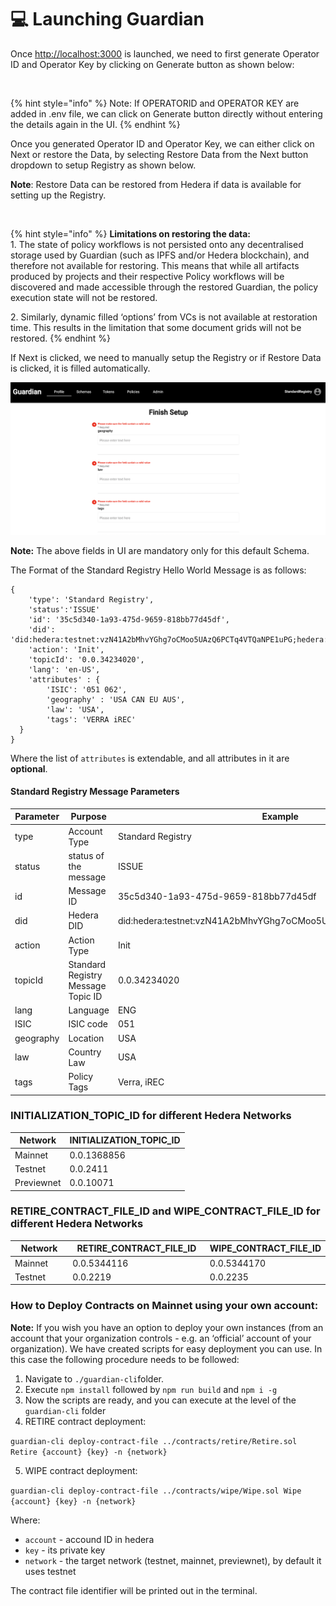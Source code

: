 # 💻 Launching Guardian

Once [http://localhost:3000](http://localhost:3000) is launched, we need to first generate Operator ID and Operator Key by clicking on Generate button as shown below:

<figure><img src="../../../../.gitbook/assets/image (18) (3).png" alt=""><figcaption></figcaption></figure>

{% hint style="info" %}
Note: If OPERATORID and OPERATOR KEY are added in .env file, we can click on Generate button directly without entering the details again in the UI.
{% endhint %}

Once you generated Operator ID and Operator Key, we can either click on Next or restore the Data, by selecting Restore Data from the Next button dropdown to setup Registry as shown below.

**Note**: Restore Data can be restored from Hedera if data is available for setting up the Registry.

<figure><img src="../../../../.gitbook/assets/image (21) (4).png" alt=""><figcaption></figcaption></figure>

{% hint style="info" %}
**Limitations on restoring the data:**\
1\. The state of policy workflows is not persisted onto any decentralised storage used by Guardian (such as IPFS and/or Hedera blockchain), and therefore not available for restoring. This means that while all artifacts produced by projects and their respective Policy workflows will be discovered and made accessible through the restored Guardian, the policy execution state will not be restored.

2\. Similarly, dynamic filled ‘options’ from VCs is not available at restoration time. This results in the limitation that some document grids will not be restored.
{% endhint %}

If Next is clicked, we need to manually setup the Registry or if Restore Data is clicked, it is filled automatically.

![](<../../../../.gitbook/assets/image (23) (1) (1) (1) (1) (1) (1) (1) (1) (1) (1).png>)

**Note:** The above fields in UI are mandatory only for this default Schema.

The Format of the Standard Registry Hello World Message is as follows:

```
{
	'type': 'Standard Registry',
	'status':'ISSUE'
	'id': '35c5d340-1a93-475d-9659-818bb77d45df',
	'did': 'did:hedera:testnet:vzN41A2bMhvYGhg7oCMoo5UAzQ6PCTq4VTQaNPE1uPG;hedera:testnet:tid=0.0.3423402',
	'action': 'Init',
	'topicId': '0.0.34234020',
	'lang': 'en-US',
    'attributes' : {
    	'ISIC': '051 062',
    	'geography' : 'USA CAN EU AUS',
    	'law': 'USA',
    	'tags': 'VERRA iREC'
  }
}
```

Where the list of `attributes` is extendable, and all attributes in it are **optional**.

#### Standard Registry Message Parameters

<table><thead><tr><th width="305.3333333333333">Parameter</th><th width="210">Purpose</th><th>Example</th></tr></thead><tbody><tr><td>type</td><td>Account Type</td><td>Standard Registry</td></tr><tr><td>status</td><td>status of the message</td><td>ISSUE</td></tr><tr><td>id</td><td>Message ID</td><td>35c5d340-1a93-475d-9659-818bb77d45df</td></tr><tr><td>did</td><td>Hedera DID</td><td>did:hedera:testnet:vzN41A2bMhvYGhg7oCMoo5UAzQ6PCTq4VTQaNPE1uPG</td></tr><tr><td>action</td><td>Action Type</td><td>Init</td></tr><tr><td>topicId</td><td>Standard Registry Message Topic ID</td><td>0.0.34234020</td></tr><tr><td>lang</td><td>Language</td><td>ENG</td></tr><tr><td>ISIC</td><td>ISIC code</td><td>051</td></tr><tr><td>geography</td><td>Location</td><td>USA</td></tr><tr><td>law</td><td>Country Law</td><td>USA</td></tr><tr><td>tags</td><td>Policy Tags</td><td>Verra, iREC</td></tr></tbody></table>

### INITIALIZATION\_TOPIC\_ID for different Hedera Networks

| Network    | INITIALIZATION\_TOPIC\_ID |
| ---------- | ------------------------- |
| Mainnet    | 0.0.1368856               |
| Testnet    | 0.0.2411                  |
| Previewnet | 0.0.10071                 |

### RETIRE\_CONTRACT\_FILE\_ID and WIPE\_CONTRACT\_FILE\_ID for different Hedera Networks

<table><thead><tr><th width="146">Network</th><th width="258">RETIRE_CONTRACT_FILE_ID</th><th>WIPE_CONTRACT_FILE_ID</th></tr></thead><tbody><tr><td>Mainnet</td><td>0.0.5344116</td><td>0.0.5344170</td></tr><tr><td>Testnet</td><td>0.0.2219</td><td>0.0.2235</td></tr></tbody></table>

### **How to Deploy Contracts on Mainnet using your own account:**

**Note:** If you wish you have an option to deploy your own instances (from an account that your organization controls - e.g. an ‘official’ account of your organization). We have created scripts for easy deployment you can use. In this case the following procedure needs to be followed:

1. Navigate to `./guardian-cli`folder.
2. Execute `npm install`  followed by `npm run build`  and `npm i -g`
3. Now the scripts are ready, and you can execute at the level of the `guardian-cli` folder
4. RETIRE contract deployment:&#x20;

`guardian-cli deploy-contract-file ../contracts/retire/Retire.sol Retire {account} {key} -n {network}`

5. WIPE contract deployment:&#x20;

`guardian-cli deploy-contract-file ../contracts/wipe/Wipe.sol Wipe {account} {key} -n {network}`

Where:

* `account` - accound ID in hedera
* `key` - its private key
* `network` - the target network (testnet, mainnet, previewnet), by default it uses testnet

The contract file identifier will be printed out in the terminal.
